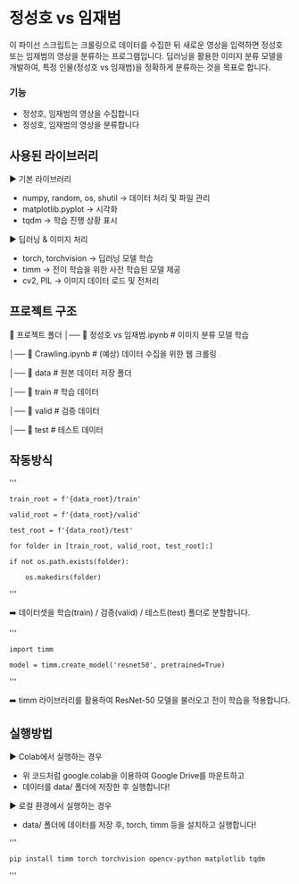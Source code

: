 # **정성호 vs 임재범**
이 파이선 스크립트는 크롤링으로 데이터를 수집한 뒤 새로운 영상을 입력하면 정성호 또는 임재범의 영상을 분류하는 프로그램입니다.
딥러닝을 활용한 이미지 분류 모델을 개발하여, 특정 인물(정성호 vs 임재범)을 정확하게 분류하는 것을 목표로 합니다.

### 기능 
* 정성호, 임재범의 영상을 수집합니다
* 정성호, 임재범의 영상을 분류합니다

## 사용된 라이브러리
▶️ 기본 라이브러리
* numpy, random, os, shutil → 데이터 처리 및 파일 관리
* matplotlib.pyplot → 시각화
* tqdm → 학습 진행 상황 표시

▶️ 딥러닝 & 이미지 처리
* torch, torchvision → 딥러닝 모델 학습
* timm → 전이 학습을 위한 사전 학습된 모델 제공
* cv2, PIL → 이미지 데이터 로드 및 전처리

## 프로젝트 구조
📁 프로젝트 폴더
│── 📄 정성호 vs 임재범.ipynb  # 이미지 분류 모델 학습

│── 📄 Crawling.ipynb           # (예상) 데이터 수집을 위한 웹 크롤링

│── 📁 data                     # 원본 데이터 저장 폴더

│── 📁 train                    # 학습 데이터

│── 📁 valid                    # 검증 데이터

│── 📁 test                     # 테스트 데이터



## 작동방식
'''

    train_root = f'{data_root}/train'

    valid_root = f'{data_root}/valid'

    test_root = f'{data_root}/test'

    for folder in [train_root, valid_root, test_root]:]
  
    if not os.path.exists(folder):
    
        os.makedirs(folder) 
'''
        
➡️ 데이터셋을 학습(train) / 검증(valid) / 테스트(test) 폴더로 분할합니다.

'''

    import timm

    model = timm.create_model('resnet50', pretrained=True)
'''

➡️ timm 라이브러리를 활용하여 ResNet-50 모델을 불러오고 전이 학습을 적용합니다.

## 실행방법 
▶️  Colab에서 실행하는 경우
- 위 코드처럼 google.colab을 이용하여 Google Drive를 마운트하고
- 데이터를 data/ 폴더에 저장한 후 실행합니다!

▶️  로컬 환경에서 실행하는 경우
-  data/ 폴더에 데이터를 저장 후, torch, timm 등을 설치하고 실행합니다!

'''

    pip install timm torch torchvision opencv-python matplotlib tqdm
'''
        
